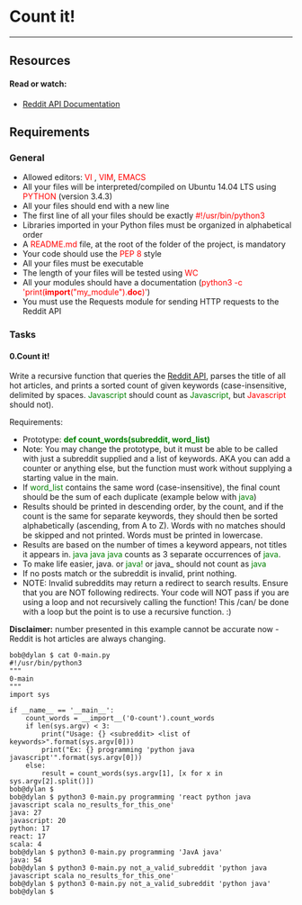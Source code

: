 # Count it!
****
## Resources
#### Read or watch:
* [Reddit API Documentation](https://www.reddit.com/dev/api/)

## Requirements
### General
* Allowed editors: <span style="color: red;">VI</span>  , <span style="color: red;">VIM</span>, <span style="color: red;">EMACS</span>
* All your files will be interpreted/compiled on Ubuntu 14.04 LTS using <span style="color: red;">PYTHON</span> (version 3.4.3)
* All your files should end with a new line
* The first line of all your files should be exactly <span style="color: red;">#!/usr/bin/python3</span>
* Libraries imported in your Python files must be organized in alphabetical order
* A <span style="color: red;">README.md</span> file, at the root of the folder of the project, is mandatory
* Your code should use the <span style="color: red;">PEP 8</span> style
* All your files must be executable
* The length of your files will be tested using <span style="color: red;">WC</span>
* All your modules should have a documentation (<span style="color: red;">python3 -c 'print(__import__("my_module").__doc__)'</span>)
* You must use the Requests module for sending HTTP requests to the Reddit API

### Tasks
#### 0.Count it!
Write a recursive function that queries the [Reddit API](https://www.reddit.com/dev/api/), parses the title of all hot articles, and prints a sorted count of given keywords (case-insensitive, delimited by spaces. <span style="color: green;">Javascript</span> should count as <span style="color: green;">Javascript</span>, but <span style="color: red;">Javascript</span> should not).

Requirements:

* Prototype: <span style="color: green;"><strong>def count_words(subreddit, word_list)</strong></span>
* Note: You may change the prototype, but it must be able to be called with just a subreddit supplied and a list of keywords. AKA you can add a counter or anything else, but the function must work without supplying a starting value in the main.
* If <span style="color: green;">word_list</span> contains the same word (case-insensitive), the final count should be the sum of each duplicate (example below with <span style="color: green;">java</span>)
* Results should be printed in descending order, by the count, and if the count is the same for separate keywords, they should then be sorted alphabetically (ascending, from A to Z). Words with no matches should be skipped and not printed. Words must be printed in lowercase.
* Results are based on the number of times a keyword appears, not titles it appears in. <span style="color: green;">java java java</span> counts as 3 separate occurrences of <span style="color: green">java</span>.
* To make life easier, <span>java.</span> or <span style="color: green;">java!</span> or java_ should not count as <span style="color: green;">java</span>
* If no posts match or the subreddit is invalid, print nothing.
* NOTE: Invalid subreddits may return a redirect to search results. Ensure that you are NOT following redirects.
Your code will NOT pass if you are using a loop and not recursively calling the function! This /can/ be done with a loop but the point is to use a recursive function. :)

<strong>Disclaimer:</strong> number presented in this example cannot be accurate now - Reddit is hot articles are always changing.

```
bob@dylan $ cat 0-main.py 
#!/usr/bin/python3
"""
0-main
"""
import sys

if __name__ == '__main__':
    count_words = __import__('0-count').count_words
    if len(sys.argv) < 3:
        print("Usage: {} <subreddit> <list of keywords>".format(sys.argv[0]))
        print("Ex: {} programming 'python java javascript'".format(sys.argv[0]))
    else:
        result = count_words(sys.argv[1], [x for x in sys.argv[2].split()])
bob@dylan $             
bob@dylan $ python3 0-main.py programming 'react python java javascript scala no_results_for_this_one'
java: 27
javascript: 20
python: 17
react: 17
scala: 4
bob@dylan $ python3 0-main.py programming 'JavA java'
java: 54
bob@dylan $ python3 0-main.py not_a_valid_subreddit 'python java javascript scala no_results_for_this_one'
bob@dylan $ python3 0-main.py not_a_valid_subreddit 'python java'
bob@dylan $ 
```

